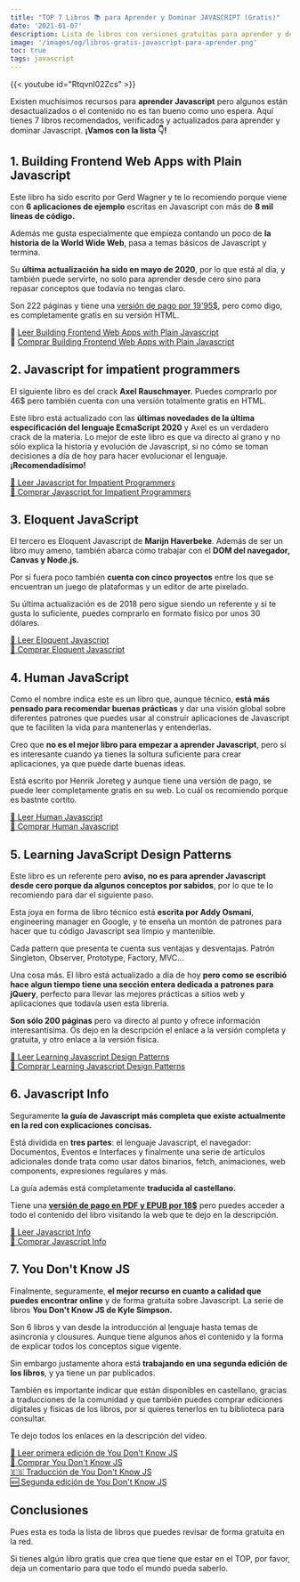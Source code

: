 ```yaml
---
title: "TOP 7 Libros 📚 para Aprender y Dominar JAVASCRIPT (Gratis)" 
date: '2021-01-07'
description: Lista de libros con versiones gratuitas para aprender y dominar el lenguaje de programación Javascript
image: '/images/og/libros-gratis-javascript-para-aprender.png'
toc: true
tags: javascript
---
```


{{< youtube id="Rtqvnl02Zcs" >}}

Existen muchísimos recursos para **aprender Javascript** pero algunos están desactualizados o el contenido no es tan bueno como uno espera. Aquí tienes 7 libros recomendados, verificados y actualizados para aprender y dominar Javascript. **¡Vamos con la lista 👇!**

## 1. Building Frontend Web Apps with Plain Javascript

Este libro ha sido escrito por Gerd Wagner y te lo recomiendo porque viene con **6 aplicaciones de ejemplo** escritas en Javascript con más de **8 mil líneas de código.**

Además me gusta especialmente que empieza contando un poco de **la historia de la World Wide Web**, pasa a temas básicos de Javascript y termina.

Su **última actualización ha sido en mayo de 2020**, por lo que está al día, y también puede servirte, no solo para aprender desde cero sino para repasar conceptos que todavía no tengas claro.

Son 222 páginas y tiene una [versión de pago por 19'95$](https://gumroad.com/l/YyWka), pero como digo, es completamente gratis en su versión HTML.

🔗 [Leer Building Frontend Web Apps with Plain Javascript](https://web-engineering.info/JsFrontendApp-Book)<br/>
🛒 [Comprar Building Frontend Web Apps with Plain Javascript](https://gumroad.com/l/YyWka)

## 2. Javascript for impatient programmers

El siguiente libro es del crack **Axel Rauschmayer.** Puedes comprarlo por 46$ pero también cuenta con una versión totalmente gratis en HTML. 

Este libro está actualizado con las **últimas novedades de la última especificación del lenguaje EcmaScript 2020** y Axel es un verdadero crack de la materia. Lo mejor de este libro es que va directo al grano y no sólo explica la historia y evolución de Javascript, si no cómo se toman decisiones a día de hoy para hacer evolucionar el lenguaje. **¡Recomendadísimo!**

[🔗 Leer Javascript for Impatient Programmers](https://exploringjs.com/impatient-js/toc.html)<br>
[🛒  Comprar Javascript for Impatient Programmers](https://amzn.to/35iOMz8)

## 3. Eloquent JavaScript

El tercero es Eloquent Javascript de **Marijn Haverbeke**. Además de ser un libro muy ameno, también abarca cómo trabajar con el **DOM del navegador, Canvas y Node.js.**

Por si fuera poco también **cuenta con cinco proyectos** entre los que se encuentran un juego de plataformas y un editor de arte pixelado.

Su última actualización es de 2018 pero sigue siendo un referente y si te gusta lo suficiente, puedes comprarlo en formato físico por unos 30 dólares.

[🔗 Leer Eloquent Javascript](https://eloquentjavascript.net/)<br>
[🛒 Comprar Eloquent Javascript](https://amzn.to/3pNEr62)

## 4. Human JavaScript

Como el nombre indica este es un libro que, aunque técnico, **está más pensado para recomendar buenas prácticas** y dar una visión global sobre diferentes patrones que puedes usar al construir aplicaciones de Javascript que te faciliten la vida para mantenerlas y entenderlas.

Creo que **no es el mejor libro para empezar a aprender Javascript**, pero sí es interesante cuando ya tienes la soltura suficiente para crear aplicaciones, ya que puede darte buenas ideas. 

Está escrito por Henrik Joreteg y aunque tiene una versión de pago, se puede leer completamente gratis en su web. Lo cuál os recomiendo porque es bastnte cortito.

[🔗 Leer Human Javascript](https://read.humanjavascript.com/)<br>
[🛒 Comprar Human Javascript](https://gumroad.com/l/humanjs)

## 5. Learning JavaScript Design Patterns

Este libro es un referente pero **aviso, no es para aprender Javascript desde cero porque da algunos conceptos por sabidos**, por lo que te lo recomiendo para dar el siguiente paso.

Esta joya en forma de libro técnico está **escrita por Addy Osmani**, engineering manager en Google, y te enseña un montón de patrones para hacer que tu código Javascript sea limpio y mantenible.

Cada pattern que presenta te cuenta sus ventajas y desventajas. Patrón Singleton, Observer,     Prototype, Factory, MVC...

Una cosa más. El libro está actualizado a día de hoy **pero como se escribió hace algun tiempo tiene una sección entera dedicada a patrones para jQuery**, perfecto para llevar las mejores prácticas a sitios web y aplicaciones que todavía usen esta librería.

**Son sólo 200 páginas** pero va directo al punto y ofrece información interesantísima. Os dejo en la descripción el enlace a la versión completa y gratuita, y otro enlace a la versión física.

[🔗 Leer Learning Javascript Design Patterns](https://addyosmani.com/resources/essentialjsdesignpatterns/book/)<br>
[🛒 Comprar Learning Javascript Design Patterns](https://amzn.to/3q0nlSO)

## 6. Javascript Info

Seguramente **la guía de Javascript más completa que existe actualmente en la red con explicaciones concisas.**

Está dividida en **tres partes**: el lenguaje Javascript, el navegador: Documentos, Eventos e Interfaces y finalmente una serie de artículos adicionales donde trata como usar datos binarios, fetch, animaciones, web components, expresiones regulares y más.

La guía además está completamente **traducida al castellano.**

Tiene una **[versión de pago en PDF y EPUB por 18$](https://javascript.info/ebook)** pero puedes acceder a todo el contenido del libro visitando la web que te dejo en la descripción.

[🔗 Leer Javascript Info](https://javascript.info/)<br>
[🛒 Comprar Javascript Info](https://javascript.info/ebook)

## 7. You Don't Know JS

Finalmente, seguramente, **el mejor recurso en cuanto a calidad que puedes encontrar online** y de forma gratuita sobre Javascript. La serie de libros **You Don't Know JS de Kyle Simpson.**

Son 6 libros y van desde la introducción al lenguaje hasta temas de asincronía y clousures. Aunque tiene algunos años el contenido y la forma de explicar todos los conceptos sigue vigente.

Sin embargo justamente ahora está **trabajando en una segunda edición de los libros**, y ya tiene un par publicados.

También es importante indicar que están disponibles en castellano, gracias a traducciones de la comunidad y que también puedes comprar ediciones digitales y físicas de los libros, por si quieres tenerlos en tu biblioteca para consultar.

Te dejo todos los enlaces en la descripción del vídeo.

[🔗 Leer primera edición de You Don't Know JS](https://github.com/getify/You-Dont-Know-JS/blob/1st-ed/README.md)<br>
[🛒 Comprar You Don't Know JS](https://amzn.to/35i9j72)<br>
[🇪🇸 Traducción de You Don't Know JS](https://github.com/You-Dont-Know-JS-ES/Traduccion)<br>
[🆕 Segunda edición de You Don't Know JS](https://github.com/getify/You-Dont-Know-JS/tree/2nd-ed)

## Conclusiones

Pues esta es toda la lista de libros que puedes revisar de forma gratuita en la red.

Si tienes algún libro gratis que crea que tiene que estar en el TOP, por favor, deja un comentario para que todo el mundo pueda saberlo.
